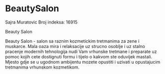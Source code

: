 # BeautySalon

Sajra Muratovic
Broj indeksa: 16915

Beauty Salon 

Beauty Salon - salon sa raznim kozmetickim tretmanima za zene i muskarce. Mala oaza mira i relaksacije uz strucno osoblje i uz stalno pracenje modernih tehnologija nudi Vam vrhunske tretmane i preparate uz pomoc kojih cete dostignuti formu i tijelo o kakvom ste oduvijek mastali. Mjesto gdje se u ugodnom ambijentu mozete opustiti i uzivati u opustajucim tretmanima vrhunskom kozmetikom.

